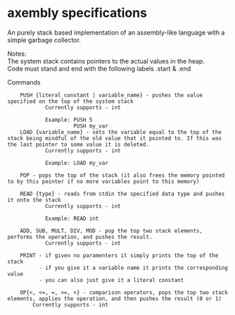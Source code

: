 <h1>axembly specifications</h1>

An purely stack based implementation of an assembly-like language with a simple garbage collector.

Notes:<br>
The system stack contains pointers to the actual values in the heap.<br>
Code must stand and end with the following labels .start & .end<br>

Commands
<br>

        PUSH {literal_constant | variable_name} - pushes the value specified on the top of the system stack
                Currently supports - int

                Example: PUSH 5
                         PUSH my_var
        LOAD {variable_name} - sets the variable equal to the top of the stack being mindful of the old value that it pointed to. If this was the last pointer to some value it is deleted.
                Currently supports - int
	
                Example: LOAD my_var

        POP - pops the top of the stack (it also frees the memory pointed to by this pointer if no more variables point to this memory)

        READ {type} - reads from stdin the specified data type and pushes it onto the stack
                Currently supports - int

                Example: READ int

        ADD, SUB, MULT, DIV, MOD - pop the top two stack elements, performs the operation, and pushes the result.
                Currently supports - int

       	PRINT - if given no paramenters it simply prints the top of the stack
              - if you give it a variable name it prints the corresponding value
              - you can also just give it a literal constant

        OP{<, <=, =, >=, >} - comparison operators, pops the top two stack elements, applies the operation, and then pushes the result (0 or 1)
	        Currently supports - int        
